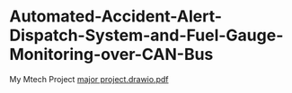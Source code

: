 # Automated-Accident-Alert-Dispatch-System-and-Fuel-Gauge-Monitoring-over-CAN-Bus
My Mtech Project
[major project.drawio.pdf](https://github.com/amiteshkr63/Automated-Accident-Alert-Dispatch-System-and-Fuel-Gauge-Monitoring-over-CAN-Bus/files/7399466/major.project.drawio.pdf)

